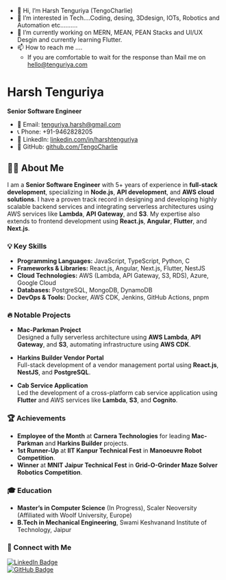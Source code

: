 - 👋 Hi, I’m Harsh Tenguriya (TengoCharlie)
- 👀 I’m interested in Tech....Coding, desing, 3Ddesign, IOTs, Robotics and Automation etc..........
- 🌱 I’m currently working on MERN, MEAN, PEAN Stacks and UI/UX Desgin and currently learning Flutter.
- 📫 How to reach me ....
    - If you are comfortable to wait for the response than Mail me on hello@tenguriya.com

# Harsh Tenguriya  
**Senior Software Engineer**  
- 📧 Email: tenguriya.harsh@gmail.com  
- 📞 Phone: +91-9462828205  
- 🔗 LinkedIn: [linkedin.com/in/harshtenguriya](https://www.linkedin.com/in/harshtenguriya/)  
- 🔗 GitHub: [github.com/TengoCharlie](https://github.com/TengoCharlie)

## 👨‍💻 About Me  
I am a **Senior Software Engineer** with 5+ years of experience in **full-stack development**, specializing in **Node.js**, **API development**, and **AWS cloud solutions**. I have a proven track record in designing and developing highly scalable backend services and integrating serverless architectures using AWS services like **Lambda**, **API Gateway**, and **S3**. My expertise also extends to frontend development using **React.js**, **Angular**, **Flutter**, and **Next.js**.

### 💡 Key Skills  
- **Programming Languages:** JavaScript, TypeScript, Python, C  
- **Frameworks & Libraries:** React.js, Angular, Next.js, Flutter, NestJS  
- **Cloud Technologies:** AWS (Lambda, API Gateway, S3, RDS), Azure, Google Cloud  
- **Databases:** PostgreSQL, MongoDB, DynamoDB  
- **DevOps & Tools:** Docker, AWS CDK, Jenkins, GitHub Actions, pnpm

### 🔥 Notable Projects  
- **Mac-Parkman Project**  
   Designed a fully serverless architecture using **AWS Lambda**, **API Gateway**, and **S3**, automating infrastructure using **AWS CDK**.

- **Harkins Builder Vendor Portal**  
   Full-stack development of a vendor management portal using **React.js**, **NestJS**, and **PostgreSQL**.

- **Cab Service Application**  
   Led the development of a cross-platform cab service application using **Flutter** and AWS services like **Lambda**, **S3**, and **Cognito**.

### 🏆 Achievements  
- **Employee of the Month** at **Carnera Technologies** for leading **Mac-Parkman** and **Harkins Builder** projects.  
- **1st Runner-Up** at **IIT Kanpur Technical Fest** in **Manoeuvre Robot Competition**.  
- **Winner** at **MNIT Jaipur Technical Fest** in **Grid-O-Grinder Maze Solver Robotics Competition**.

### 🎓 Education  
- **Master’s in Computer Science** (In Progress), Scaler Neoversity (Affiliated with Woolf University, Europe)  
- **B.Tech in Mechanical Engineering**, Swami Keshvanand Institute of Technology, Jaipur

### 💬 Connect with Me  
[![LinkedIn Badge](https://img.shields.io/badge/LinkedIn-harshtenguriya-blue)](https://www.linkedin.com/in/harshtenguriya/)  
[![GitHub Badge](https://img.shields.io/badge/GitHub-TengoCharlie-lightgrey)](https://github.com/TengoCharlie)

<!---
TengoCharlie/TengoCharlie is a ✨ special ✨ repository because its `README.md` (this file) appears on your GitHub profile.
You can click the Preview link to take a look at your changes.
--->
